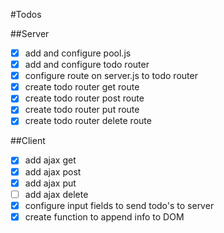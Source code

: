 #Todos

##Server
- [X] add and configure pool.js
- [X] add and configure todo router
- [X] configure route on server.js to todo router
- [X] create todo router get route
- [X] create todo router post route
- [X] create todo router put route
- [X] create todo router delete route

##Client
- [X] add ajax get
- [X] add ajax post
- [X] add ajax put
- [ ] add ajax delete
- [X] configure input fields to send todo's to server
- [X] create function to append info to DOM
